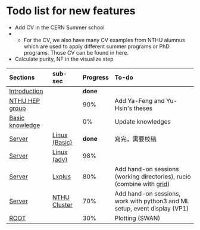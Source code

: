 # Todo list for new features

* Add CV in the CERN Summer school
* * For the CV, we also have many CV examples from NTHU alumnus which are used to apply different summer programs or PhD programs. Those CV can be found in here.
* Calculate purity, NF in the visualize step

| Sections | sub-sec | Progress | To-do |
| :--- | :--- | :--- | :--- |
| [Introduction](./) |  | **done** |  |
| [NTHU HEP group](intro.md) |  | 90% | Add Ya-Feng and Yu-Hsin's theses |
| [Basic knowledge ](basic_knowledge/) |  | 0% | Update knowledges |
| [Server](connect_to_the_server/) | [Linux \(Basic\)](connect_to_the_server/linux_basic.md) | **done** | 寫完，需要校稿 |
| [Server](connect_to_the_server/) | [Linux \(adv\)](connect_to_the_server/linux-advanced.md) | 98% |  |
| [Server](connect_to_the_server/) | [Lxplus](connect_to_the_server/lxplus.md) | 80% | Add hand-on sessions \(working directories\), rucio \(combine with [grid](connect_to_the_server/grid.md)\) |
| [Server](connect_to_the_server/) | [NTHU Cluster](connect_to_the_server/nthu-cluster.md) | 70% | Add hand-on sessions, work with python3 and ML setup, event display \(VP1\)  |
| [ROOT](root/) |  | 30% | Plotting \(SWAN\) |

